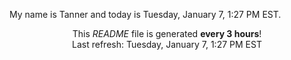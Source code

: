 My name is Tanner and today is Tuesday, January 7, 1:27 PM EST.

<p align="center">This <i>README</i> file is generated <b>every 3 hours</b>!</br>Last refresh: Tuesday, January 7, 1:27 PM EST<br /></p>

